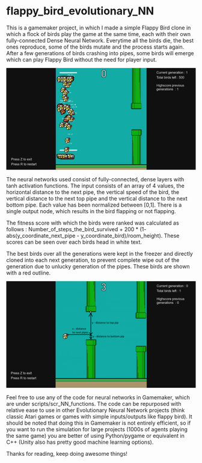 # flappy_bird_evolutionary_NN


This is a gamemaker project, in which I made a simple Flappy Bird clone in which a flock of birds play the game at the same time, each with their own fully-connected Dense Neural Network. Everytime all the birds die, the best ones reproduce, some of the birds mutate and the process starts again. After a few generations of birds crashing into pipes, some birds will emerge which can play Flappy Bird without the need for player input. 


![First generation of birds](readme_img/first_generation.png?raw=true)

The neural networks used consist of fully-connected, dense layers with tanh activation functions. The input consists of an array of 4 values, the horizontal distance to the next pipe, the vertical speed of the bird, the vertical distance to the next top pipe and the vertical distance to the next bottom pipe. Each value has been normalized between [0,1]. There is a single output node, which results in the bird flapping or not flapping.

The fitness score with which the birds were ranked was calculated as follows : 
Number_of_steps_the_bird_survived + 200 * (1- abs(y_coordinate_next_pipe - y_coordinate_bird)/room_height). 
These scores can be seen over each birds head in white text.

The best birds over all the generations were kept in the freezer and directly cloned into each next generation, to prevent complete wipe out of the generation due to unlucky generation of the pipes. These birds are shown with a red outline.

![3 of the input values explained](readme_img/explanation_inputs.png)


Feel free to use any of the code for neural networks in Gamemaker, which are under scripts/scr_NN_functions. The code can be repurposed with relative ease to use in other Evolutionary Neural Network projects (think classic Atari games or games with simple inputs/outputs like flappy bird). It should be noted that doing this in Gamemaker is not entirely efficient, so if you want to run the simulation for large projects (1000s of agents playing the same game) you are better of using Python/pygame or equivalent in C++ (Unity also has pretty good machine learning options).

Thanks for reading, keep doing awesome things!
